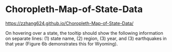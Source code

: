 # Choropleth-Map-of-State-Data

https://zzhang624.github.io/Choropleth-Map-of-State-Data/

On hovering over a state, the tooltip should show the following information on separate lines: (1) state name, (2) region, (3) year, and (3) earthquakes in that year (Figure 6b demonstrates this for Wyoming). 

